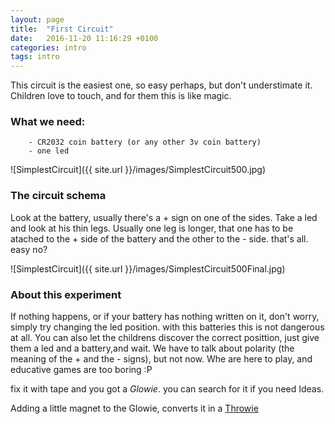 ```yaml
---
layout: page
title:  "First Circuit"
date:   2016-11-20 11:16:29 +0100
categories: intro 
tags: intro
---
```

This circuit is the easiest one, so easy perhaps, but don't understimate it. Children love to touch, and for them this is like magic. 

### What we need:
      
        - CR2032 coin battery (or any other 3v coin battery)
        - one led 

![SimplestCircuit]({{ site.url }}/images/SimplestCircuit500.jpg)

### The circuit schema

Look at the battery, usually there's a + sign on one of the sides. Take a led and look at his thin legs. Usually one leg is longer, that one has to be atached to the + side of the battery and the other to the - side.
that's all. easy no?

![SimplestCircuit]({{ site.url }}/images/SimplestCircuit500Final.jpg)

### About this experiment

If nothing happens, or if your battery has nothing written on it, don't worry, simply try changing the led position. with this batteries this is not dangerous at all.
You can also let the childrens discover the correct posittion, just give them a led and a battery,and wait.
We have to talk about polarity (the meaning of the + and the - signs), but not now. Whe are here to play, and educative games are too boring :P 

fix it with tape and you got a *Glowie*. you can search for it if you need Ideas.

Adding  a little magnet to the Glowie, converts it in a  [Throwie](https://en.wikipedia.org/wiki/LED_art#LED_throwies)
